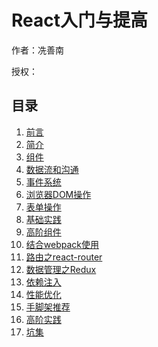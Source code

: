# React入门与提高

作者：冼善南

授权：

## 目录
1. [前言](/react/readme?react=true)
2. [简介](/react/introduce?react=true)
3. [组件](/react/component?react=true)
4. [数据流和沟通](/react/data-flow?react=true)
5. [事件系统](/react/event-system?react=true)
6. [浏览器DOM操作](/react/dom?react=true)
7. [表单操作](/react/form?react=true)
8. [基础实践](/react/basic_pratice?react=true)
9. [高阶组件](/react/hocs?react=true)
10. [结合webpack使用](/react/webpack?react=true)
11. [路由之react-router](/react/router?react=true)
12. [数据管理之Redux](/react/redux?react=true)
13. [依赖注入](/react/ioc?react=true)
14. [性能优化](/react/optimization?react=true)
15. [手脚架推荐](/react/framework?react=true)
16. [高阶实践](/react/higher_pratice?react=true)
17. [坑集](/react/pit?react=true)

<br />